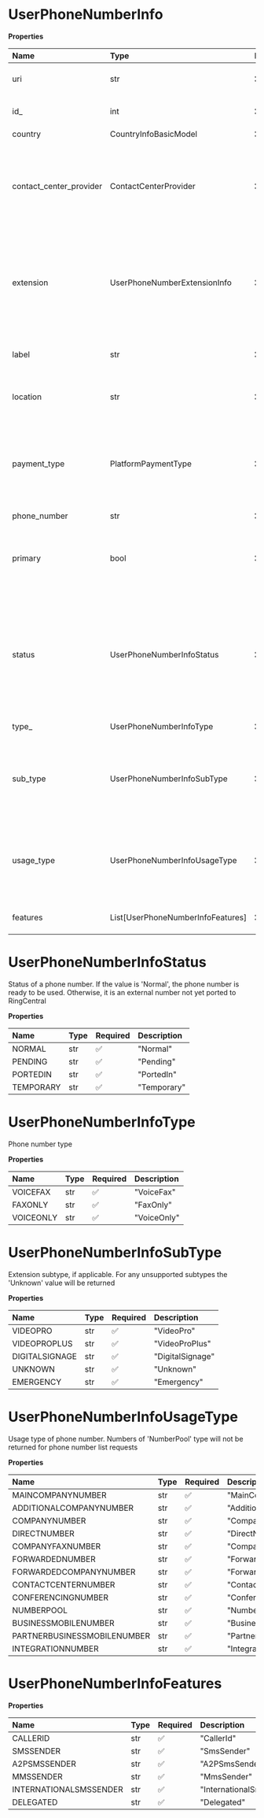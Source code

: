 # UserPhoneNumberInfo

**Properties**

| Name                    | Type                              | Required | Description                                                                                                                                                 |
| :---------------------- | :-------------------------------- | :------- | :---------------------------------------------------------------------------------------------------------------------------------------------------------- |
| uri                     | str                               | ❌       | Link to the user phone number resource                                                                                                                      |
| id\_                    | int                               | ❌       | Internal identifier of a phone number                                                                                                                       |
| country                 | CountryInfoBasicModel             | ❌       |                                                                                                                                                             |
| contact_center_provider | ContactCenterProvider             | ❌       | CCRN (Contact Center Routing Number) provider. If not specified then the default value 'InContact/North America' is used, its ID is '1'                     |
| extension               | UserPhoneNumberExtensionInfo      | ❌       | Information on the extension, to which the phone number is assigned. Returned only for the request of Account phone number list                             |
| label                   | str                               | ❌       | Custom user-defined name of a phone number, if any                                                                                                          |
| location                | str                               | ❌       | Location (City, State). Filled for local US numbers                                                                                                         |
| payment_type            | PlatformPaymentType               | ❌       | Payment type. 'External' is returned for forwarded numbers which are not terminated in the RingCentral phone system                                         |
| phone_number            | str                               | ❌       | Phone number                                                                                                                                                |
| primary                 | bool                              | ❌       | Indicates if a phone number is primary, i.e. displayed as 'main number' and called by default                                                               |
| status                  | UserPhoneNumberInfoStatus         | ❌       | Status of a phone number. If the value is 'Normal', the phone number is ready to be used. Otherwise, it is an external number not yet ported to RingCentral |
| type\_                  | UserPhoneNumberInfoType           | ❌       | Phone number type                                                                                                                                           |
| sub_type                | UserPhoneNumberInfoSubType        | ❌       | Extension subtype, if applicable. For any unsupported subtypes the 'Unknown' value will be returned                                                         |
| usage_type              | UserPhoneNumberInfoUsageType      | ❌       | Usage type of phone number. Numbers of 'NumberPool' type will not be returned for phone number list requests                                                |
| features                | List[UserPhoneNumberInfoFeatures] | ❌       | List of features of a phone number                                                                                                                          |

# UserPhoneNumberInfoStatus

Status of a phone number. If the value is 'Normal', the phone number is ready to be used. Otherwise, it is an external number not yet ported to RingCentral

**Properties**

| Name      | Type | Required | Description |
| :-------- | :--- | :------- | :---------- |
| NORMAL    | str  | ✅       | "Normal"    |
| PENDING   | str  | ✅       | "Pending"   |
| PORTEDIN  | str  | ✅       | "PortedIn"  |
| TEMPORARY | str  | ✅       | "Temporary" |

# UserPhoneNumberInfoType

Phone number type

**Properties**

| Name      | Type | Required | Description |
| :-------- | :--- | :------- | :---------- |
| VOICEFAX  | str  | ✅       | "VoiceFax"  |
| FAXONLY   | str  | ✅       | "FaxOnly"   |
| VOICEONLY | str  | ✅       | "VoiceOnly" |

# UserPhoneNumberInfoSubType

Extension subtype, if applicable. For any unsupported subtypes the 'Unknown' value will be returned

**Properties**

| Name           | Type | Required | Description      |
| :------------- | :--- | :------- | :--------------- |
| VIDEOPRO       | str  | ✅       | "VideoPro"       |
| VIDEOPROPLUS   | str  | ✅       | "VideoProPlus"   |
| DIGITALSIGNAGE | str  | ✅       | "DigitalSignage" |
| UNKNOWN        | str  | ✅       | "Unknown"        |
| EMERGENCY      | str  | ✅       | "Emergency"      |

# UserPhoneNumberInfoUsageType

Usage type of phone number. Numbers of 'NumberPool' type will not be returned for phone number list requests

**Properties**

| Name                        | Type | Required | Description                   |
| :-------------------------- | :--- | :------- | :---------------------------- |
| MAINCOMPANYNUMBER           | str  | ✅       | "MainCompanyNumber"           |
| ADDITIONALCOMPANYNUMBER     | str  | ✅       | "AdditionalCompanyNumber"     |
| COMPANYNUMBER               | str  | ✅       | "CompanyNumber"               |
| DIRECTNUMBER                | str  | ✅       | "DirectNumber"                |
| COMPANYFAXNUMBER            | str  | ✅       | "CompanyFaxNumber"            |
| FORWARDEDNUMBER             | str  | ✅       | "ForwardedNumber"             |
| FORWARDEDCOMPANYNUMBER      | str  | ✅       | "ForwardedCompanyNumber"      |
| CONTACTCENTERNUMBER         | str  | ✅       | "ContactCenterNumber"         |
| CONFERENCINGNUMBER          | str  | ✅       | "ConferencingNumber"          |
| NUMBERPOOL                  | str  | ✅       | "NumberPool"                  |
| BUSINESSMOBILENUMBER        | str  | ✅       | "BusinessMobileNumber"        |
| PARTNERBUSINESSMOBILENUMBER | str  | ✅       | "PartnerBusinessMobileNumber" |
| INTEGRATIONNUMBER           | str  | ✅       | "IntegrationNumber"           |

# UserPhoneNumberInfoFeatures

**Properties**

| Name                   | Type | Required | Description              |
| :--------------------- | :--- | :------- | :----------------------- |
| CALLERID               | str  | ✅       | "CallerId"               |
| SMSSENDER              | str  | ✅       | "SmsSender"              |
| A2PSMSSENDER           | str  | ✅       | "A2PSmsSender"           |
| MMSSENDER              | str  | ✅       | "MmsSender"              |
| INTERNATIONALSMSSENDER | str  | ✅       | "InternationalSmsSender" |
| DELEGATED              | str  | ✅       | "Delegated"              |

<!-- This file was generated by liblab | https://liblab.com/ -->
